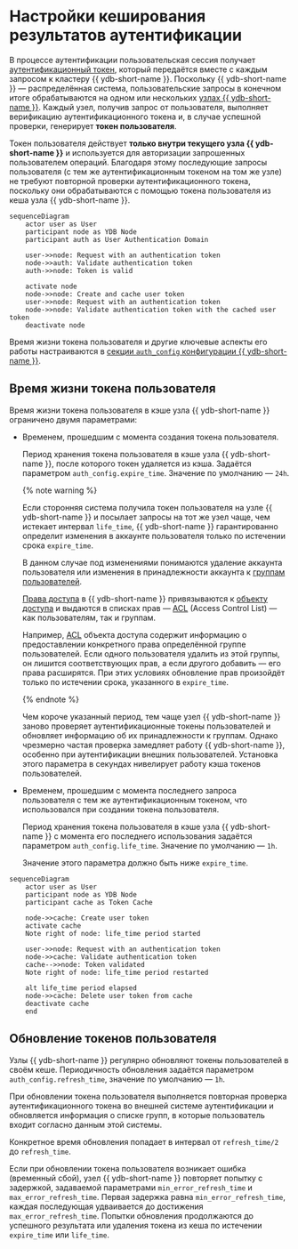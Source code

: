 # Настройки кеширования результатов аутентификации

В процессе аутентификации пользовательская сессия получает [аутентификационный токен](../concepts/glossary.md#auth-token), который передаётся вместе с каждым запросом к кластеру {{ ydb-short-name }}. Поскольку {{ ydb-short-name }} — распределённая система, пользовательские запросы в конечном итоге обрабатываются на одном или нескольких [узлах {{ ydb-short-name }}](../concepts/glossary.md#node). Каждый узел, получив запрос от пользователя, выполняет верификацию аутентификационного токена и, в случае успешной проверки, генерирует **токен пользователя**.

Токен пользователя действует **только внутри текущего узла {{ ydb-short-name }}** и используется для авторизации запрошенных пользователем операций. Благодаря этому последующие запросы пользователя (с тем же аутентификационным токеном на том же узле) не требуют повторной проверки аутентификационного токена, поскольку они обрабатываются с помощью токена пользователя из кеша узла {{ ydb-short-name }}.

```mermaid
sequenceDiagram
    actor user as User
    participant node as YDB Node
    participant auth as User Authentication Domain

    user->>node: Request with an authentication token
    node->>auth: Validate authentication token
    auth->>node: Token is valid

    activate node
    node->>node: Create and cache user token
    user->>node: Request with an authentication token
    node->>node: Validate authentication token with the cached user token
    deactivate node
```

Время жизни токена пользователя и другие ключевые аспекты его работы настраиваются в [секции `auth_config` конфигурации {{ ydb-short-name }}](../reference/configuration/auth_config.md#caching-auth-results).

## Время жизни токена пользователя

Время жизни токена пользователя в кэше узла {{ ydb-short-name }} ограничено двумя параметрами:

- Временем, прошедшим с момента создания токена пользователя.

    Период хранения токена пользователя в кэше узла {{ ydb-short-name }}, после которого токен удаляется из кэша. Задаётся параметром `auth_config.expire_time`. Значение по умолчанию — `24h`.

    {% note warning %}

    Если сторонняя система получила токен пользователя на узле {{ ydb-short-name }} и посылает запросы на тот же узел чаще, чем истекает интервал `life_time`, {{ ydb-short-name }} гарантированно определит изменения в аккаунте пользователя только по истечении срока `expire_time`.

    В данном случае под изменениями понимаются удаление аккаунта пользователя или изменения в принадлежности аккаунта к [группам пользователей](./authorization.md#group).

    [Права доступа](../concepts/glossary.md#access-right) в {{ ydb-short-name }} привязываются к [объекту доступа](../concepts/glossary.md#access-object) и выдаются в списках прав — [ACL](../concepts/glossary.md#access-control-list) (Access Control List) — как пользователям, так и группам.


    Например, [ACL](../concepts/glossary.md#access-control-list) объекта доступа содержит информацию о предоставлении конкретного права определённой группе пользователей. Если одного пользователя удалить из этой группы, он лишится соответствующих прав, а если другого добавить — его права расширятся. При этих условиях обновление прав произойдёт только по истечении срока, указанного в `expire_time`.

    {% endnote %}

    Чем короче указанный период, тем чаще узел {{ ydb-short-name }} заново проверяет аутентификационные токены пользователей и обновляет информацию об их принадлежности к группам. Однако чрезмерно частая проверка замедляет работу {{ ydb-short-name }}, особенно при аутентификации внешних пользователей. Установка этого параметра в секундах нивелирует работу кэша токенов пользователей.

- Временем, прошедшим с момента последнего запроса пользователя с тем же аутентификационным токеном, что использовался при создании токена пользователя.

    Период хранения токена пользователя в кэше узла {{ ydb-short-name }} с момента его последнего использования задаётся параметром `auth_config.life_time`. Значение по умолчанию — `1h`.

    Значение этого параметра должно быть ниже `expire_time`.

```mermaid
sequenceDiagram
    actor user as User
    participant node as YDB Node
    participant cache as Token Cache

    node->>cache: Create user token
    activate cache
    Note right of node: life_time period started

    user->>node: Request with an authentication token
    node->>cache: Validate authentication token
    cache-->>node: Token validated
    Note right of node: life_time period restarted

    alt life_time period elapsed
    node->>cache: Delete user token from cache
    deactivate cache
    end
```

## Обновление токенов пользователя

Узлы {{ ydb-short-name }} регулярно обновляют токены пользователей в своём кеше. Периодичность обновления задаётся параметром `auth_config.refresh_time`, значение по умолчанию — `1h`.

При обновлении токена пользователя выполняется повторная проверка аутентификационного токена во внешней системе аутентификации и обновляется информация о списке групп, в которые пользователь входит согласно данным этой системы.

Конкретное время обновления попадает в интервал от `refresh_time/2` до `refresh_time`.

Если при обновлении токена пользователя возникает ошибка (временный сбой), узел {{ ydb-short-name }} повторяет попытку с задержкой, задаваемой параметрами `min_error_refresh_time` и `max_error_refresh_time`. Первая задержка равна `min_error_refresh_time`, каждая последующая удваивается до достижения `max_error_refresh_time`. Попытки обновления продолжаются до успешного результата или удаления токена из кеша по истечении `expire_time` или `life_time`.